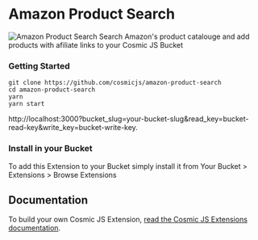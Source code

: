 # Amazon Product Search
![Amazon Product Search](https://cosmicjs.com/uploads/c9279e00-5e79-11e7-bb7d-d71d17ac7e69-Screen%20Shot%202017-07-01%20at%2011.24.11%20AM.png)
Search Amazon's product catalouge and add products with afiliate links to your Cosmic JS Bucket
### Getting Started
```
git clone https://github.com/cosmicjs/amazon-product-search
cd amazon-product-search
yarn
yarn start
```
http://localhost:3000?bucket_slug=your-bucket-slug&read_key=bucket-read-key&write_key=bucket-write-key.

### Install in your Bucket
To add this Extension to your Bucket simply install it from Your Bucket > Extensions > Browse Extensions
## Documentation
To build your own Cosmic JS Extension, [read the Cosmic JS Extensions documentation](https://cosmicjs.com/docs/extensions).

